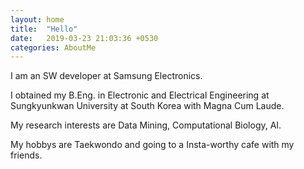 ```yaml
---
layout: home
title:  "Hello"
date:   2019-03-23 21:03:36 +0530
categories: AboutMe
---
```

I am an SW developer at Samsung Electronics.

I obtained my B.Eng. in Electronic and Electrical Engineering at Sungkyunkwan University at South Korea with Magna Cum Laude.

My research interests are Data Mining, Computational Biology, AI.

My hobbys are Taekwondo and going to a Insta-worthy cafe with my friends.
